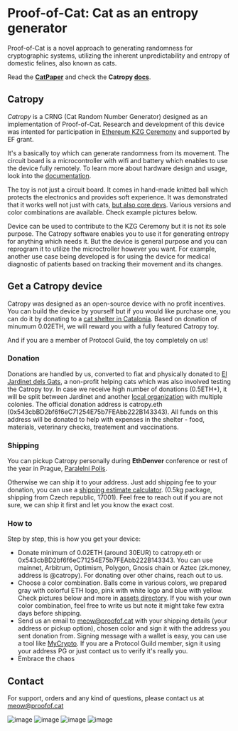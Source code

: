 # Proof-of-Cat: Cat as an entropy generator

Proof-of-Cat is a novel approach to generating randomness for cryptographic systems, utilizing the inherent unpredictability and entropy of domestic felines, also known as cats.

Read the **[CatPaper](./proofofcat.pdf)** and check the **Catropy [docs](./docs.md)**. 

## Catropy

_Catropy_ is a CRNG (Cat Random Number Generator) designed as an implementation of Proof-of-Cat. Research and development of this device was intented for participation in [Ethereum KZG Ceremony](https://github.com/ethereum/kzg-ceremony) and supported by EF grant. 

It's a basically toy which can generate randomness from its movement. The circuit board is a microcontroller with wifi and battery which enables to use the device fully remotely. To learn more about hardware design and usage, look into the [documentation](./docs.md). 

The toy is not just a circuit board. It comes in hand-made knitted ball which protects the electronics and provides soft experience. It was demonstrated that it works well not just with cats, [but also core devs](https://twitter.com/liamihorne/status/1617974952413761536). Various versions and color combinations are available. Check example pictures below. 

Device can be used to contribute to the KZG Ceremony but it is not its sole purpose. The Catropy software enables you to use it for generating entropy for anything which needs it. But the device is general purpose and you can reprogram it to utilize the microctroller however you want. For example, another use case being developed is for using the device for medical diagnostic of patients based on tracking their movement and its changes. 

## Get a Catropy device

Catropy was designed as an open-source device with no profit incentives. You can build the device by yourself but if you would like purchase one, you can do it by donating to a [cat shelter in Catalonia](https://www.eljardinetdelsgats.org). Based on donation of minumum 0.02ETH, we will reward you with a fully featured Catropy toy. 

And if you are a member of Protocol Guild, the toy completely on us! 

### Donation

Donations are handled by us, converted to fiat and physically donated to [El Jardinet dels Gats](https://www.eljardinetdelsgats.org), a non-profit helping cats which was also involved testing the Catropy toy. In case we receive high number of donations (0.5ETH+), it will be split between Jardinet and another [local organization](https://www.degats.org/) with multiple colonies. The official donation address is catropy.eth (0x543cbBD2bf6f6eC71254E75b7FEAbb222B143343). All funds on this address will be donated to help with expenses in the shelter - food, materials, veterinary checks, treatement and vaccinations. 

### Shipping 

You can pickup Catropy personally during **EthDenver** conference or rest of the year in Prague, [Paralelní Polis](https://goo.gl/maps/rJfCFSxNbkSRXrLw9). 

Otherwise we can ship it to your address. Just add shipping fee to your donation, you can use a [shipping estimate calculator](https://coolparcel.com/). (0.5kg package, shipping from Czech republic, 17001). Feel free to reach out if you are not sure, we can ship it first and let you know the exact cost. 

### How to

Step by step, this is how you get your device: 

- Donate minimum of 0.02ETH (around 30EUR) to catropy.eth or 0x543cbBD2bf6f6eC71254E75b7FEAbb222B143343. You can use mainnet, Arbitrum, Optimism, Polygon, Gnosis chain or Aztec (zk.money, address is @catropy). For donating over other chains, reach out to us. 
- Choose a color combination. Balls come in various colors, we prepared gray with colorful ETH logo, pink with white logo and blue with yellow. Check pictures below and more in [assets directory](https://github.com/taxmeifyoucan/proof-of-cat/tree/gh-pages/src/assets). If you wish your own color combination, feel free to write us but note it might take few extra days before shipping. 
- Send us an email to meow@proofof.cat with your shipping details (your address or pickup option), chosen color and sign it with the address you sent donation from. Signing message with a wallet is easy, you can use a tool like [MyCrypto](https://app.mycrypto.com/sign-message). If you are a Protocol Guild member, sign it using your address PG or just contact us to verify it's really you. 
- Embrace the chaos 

## Contact

For support, orders and any kind of questions, please contact us at meow@proofof.cat

![image](./src/assets/catropy2.jpeg)
![image](./src/assets/catropy_pink.png)
![image](./src/assets/catropy1.png) ![image](./src/assets/device_back.png)


